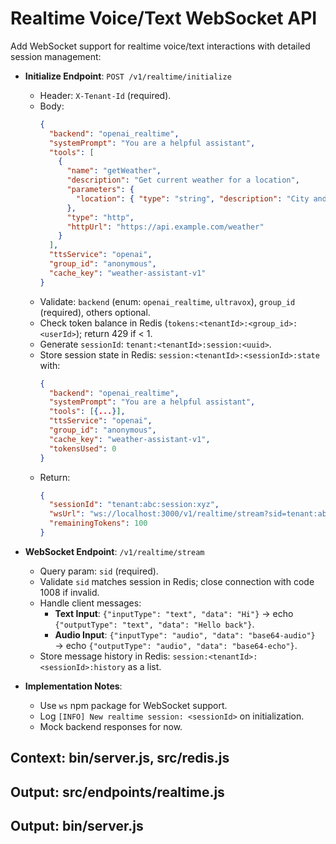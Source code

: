 # Realtime Voice/Text WebSocket API

Add WebSocket support for realtime voice/text interactions with detailed session management:

- **Initialize Endpoint**: `POST /v1/realtime/initialize`
  - Header: `X-Tenant-Id` (required).
  - Body:
    ```json
    {
      "backend": "openai_realtime",
      "systemPrompt": "You are a helpful assistant",
      "tools": [
        {
          "name": "getWeather",
          "description": "Get current weather for a location",
          "parameters": {
            "location": { "type": "string", "description": "City and country" }
          },
          "type": "http",
          "httpUrl": "https://api.example.com/weather"
        }
      ],
      "ttsService": "openai",
      "group_id": "anonymous",
      "cache_key": "weather-assistant-v1"
    }
    ```
  - Validate: `backend` (enum: `openai_realtime`, `ultravox`), `group_id` (required), others optional.
  - Check token balance in Redis (`tokens:<tenantId>:<group_id>:<userId>`); return 429 if < 1.
  - Generate `sessionId`: `tenant:<tenantId>:session:<uuid>`.
  - Store session state in Redis: `session:<tenantId>:<sessionId>:state` with:
    ```json
    {
      "backend": "openai_realtime",
      "systemPrompt": "You are a helpful assistant",
      "tools": [{...}],
      "ttsService": "openai",
      "group_id": "anonymous",
      "cache_key": "weather-assistant-v1",
      "tokensUsed": 0
    }
    ```
  - Return:
    ```json
    {
      "sessionId": "tenant:abc:session:xyz",
      "wsUrl": "ws://localhost:3000/v1/realtime/stream?sid=tenant:abc:session:xyz",
      "remainingTokens": 100
    }
    ```
- **WebSocket Endpoint**: `/v1/realtime/stream`
  - Query param: `sid` (required).
  - Validate `sid` matches session in Redis; close connection with code 1008 if invalid.
  - Handle client messages:
    - **Text Input**: `{"inputType": "text", "data": "Hi"}` → echo `{"outputType": "text", "data": "Hello back"}`.
    - **Audio Input**: `{"inputType": "audio", "data": "base64-audio"}` → echo `{"outputType": "audio", "data": "base64-echo"}`.
  - Store message history in Redis: `session:<tenantId>:<sessionId>:history` as a list.

- **Implementation Notes**:
  - Use `ws` npm package for WebSocket support.
  - Log `[INFO] New realtime session: <sessionId>` on initialization.
  - Mock backend responses for now.

## Context: bin/server.js, src/redis.js
## Output: src/endpoints/realtime.js
## Output: bin/server.js
